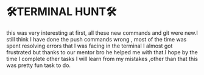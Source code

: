 # :hammer_and_wrench:TERMINAL HUNT:hammer_and_wrench:
this was very interesting at first, all these new commands and git were new.I still think I have done the push commands wrong , most of the time was spent resolving errors that I was facing in the terminal I almost got frustrated but thanks to our mentor bro he helped me with that.I hope by the time I complete other tasks I will learn from my mistakes ,other than that this was pretty fun task to do.
